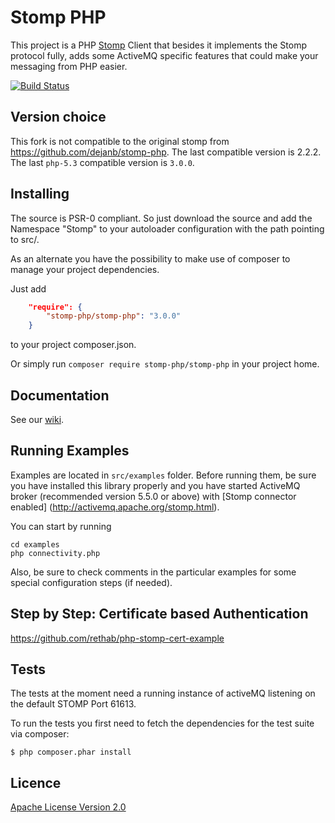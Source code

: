 # Stomp PHP

This project is a PHP [Stomp](http://stomp.github.com) Client that besides it implements the Stomp protocol fully,
adds some ActiveMQ specific features that could make your messaging from PHP easier.

[![Build Status](https://travis-ci.org/stomp-php/stomp-php.svg?branch=master)](https://travis-ci.org/stomp-php/stomp-php)

## Version choice

This fork is not compatible to the original stomp from https://github.com/dejanb/stomp-php.
The last compatible version is 2.2.2.
The last `php-5.3` compatible version is `3.0.0`.

## Installing

The source is PSR-0 compliant. So just download the source and add the Namespace "Stomp" to your autoloader
configuration with the path pointing to src/.

As an alternate you have the possibility to make use of composer to manage your project dependencies.

Just add

```json
    "require": {
        "stomp-php/stomp-php": "3.0.0"
    }
```

to your project composer.json.

Or simply run `composer require stomp-php/stomp-php` in your project home.

## Documentation

See our [wiki](https://github.com/stomp-php/stomp-php/wiki).

## Running Examples

Examples are located in `src/examples` folder. Before running them, be sure
you have installed this library properly and you have started ActiveMQ broker
(recommended version 5.5.0 or above) with [Stomp connector enabled]
(http://activemq.apache.org/stomp.html).

You can start by running

    cd examples
    php connectivity.php

Also, be sure to check comments in the particular examples for some special
configuration steps (if needed).

## Step by Step: Certificate based Authentication

https://github.com/rethab/php-stomp-cert-example

## Tests

The tests at the moment need a running instance of activeMQ listening on the
default STOMP Port 61613.

To run the tests you first need to fetch the dependencies for the test suite
via composer:

    $ php composer.phar install

## Licence

[Apache License Version 2.0](http://www.apache.org/licenses/LICENSE-2.0)